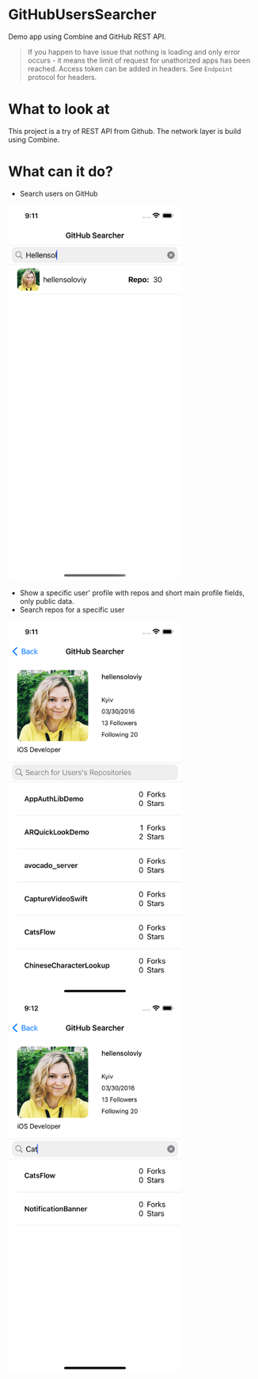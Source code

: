 # GitHubUsersSearcher

Demo app using Combine and GitHub REST API. 

> If you happen to have issue that nothing is loading and only error occurs - it means the limit of request for unathorized apps has been reached. Access token can be added in headers. See `Endpoint` protocol for headers. 

# What to look at

This project is a try of REST API from Github. The network layer is build using Combine. 

# What can it do? 

- Search users on GitHub 
<img src="/readme_assets/users_search.png" width="350" />

- Show a specific user' profile with repos and short main profile fields, only public data. 
- Search repos for a specific user

<img src="/readme_assets/user_profile.png" width="350" />  <img src="/readme_assets/repos_search.png" width="350" />   
  


